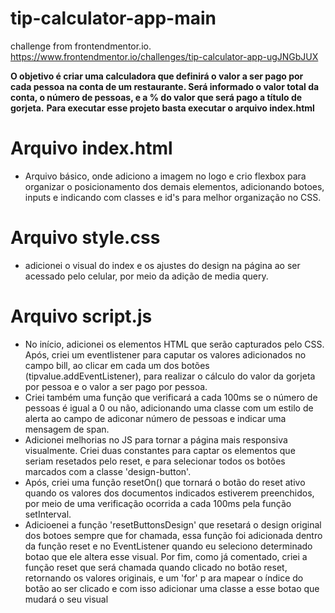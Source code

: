 # tip-calculator-app-main
challenge from frontendmentor.io. https://www.frontendmentor.io/challenges/tip-calculator-app-ugJNGbJUX

**O objetivo é criar uma calculadora que definirá o valor a ser pago por cada pessoa na conta de um restaurante. Será informado o valor total da conta, o número de pessoas, e a % do valor que será pago a título de gorjeta.** 
**Para executar esse projeto basta executar o arquivo index.html**

 # Arquivo index.html
 * Arquivo básico, onde adiciono a imagem no logo e crio flexbox para organizar o posicionamento dos demais elementos, adicionando botoes, inputs e indicando com classes e id's para melhor organização no CSS.

 # Arquivo style.css
 * adicionei o visual do index e os ajustes do design na página ao ser acessado pelo celular, por meio da adição de media query.

 # Arquivo script.js
  * No início, adicionei os elementos HTML que serão capturados pelo CSS. Após, criei um eventlistener para caputar os valores adicionados no campo bill, ao clicar em cada um dos botões (tipvalue.addEventListener), para realizar o cálculo do valor da gorjeta por pessoa e o valor a ser pago por pessoa. 
  * Criei também uma função que verificará a cada 100ms se o número de pessoas é igual a 0 ou não, adicionando uma classe com um estilo de alerta ao campo de adiconar número de pessoas e indicar uma mensagem de span.
  * Adicionei melhorias no JS para tornar a página mais responsiva visualmente. Criei duas constantes para captar os elementos que seriam resetados pelo reset, e para selecionar todos os botões marcados com a classe 'design-button'. 
  * Após, criei uma função resetOn() que tornará o botão do reset ativo quando os valores dos documentos indicados estiverem preenchidos, por meio de uma verificação ocorrida a cada 100ms pela função setInterval. 
  * Adicioenei a função 'resetButtonsDesign' que resetará o design original dos botoes sempre que for chamada, essa função foi adicionada dentro da função reset e no EventListener quando eu seleciono determinado botao que ele altera esse visual. Por fim, como já comentado, criei a função reset que será chamada quando clicado no botão reset, retornando os valores originais, e um 'for' p ara mapear o índice do botão ao ser clicado e com isso adicionar uma classe a esse botao que mudará o seu visual
